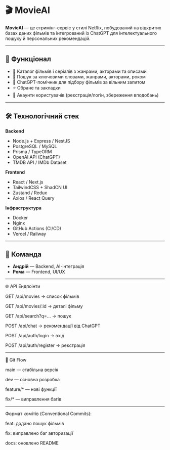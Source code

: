# 🎬 MovieAI

**MovieAI** — це стримінг-сервіс у стилі Netflix, побудований на відкритих базах даних фільмів та інтегрований із ChatGPT для інтелектуального пошуку й персональних рекомендацій.

---

## 🚀 Функціонал
- 📂 Каталог фільмів і серіалів з жанрами, акторами та описами  
- 🔎 Пошук за ключовими словами, жанрами, акторами, роком  
- 🤖 ChatGPT-помічник для підбору фільмів за вільним запитом  
- ⭐ Обране та закладки  
- 👤 Акаунти користувачів (реєстрація/логін, збереження вподобань)  

---

## 🛠️ Технологічний стек
**Backend**
- Node.js + Express / NestJS  
- PostgreSQL / MySQL  
- Prisma / TypeORM  
- OpenAI API (ChatGPT)  
- TMDB API / IMDb Dataset  

**Frontend**
- React / Next.js  
- TailwindCSS + ShadCN UI  
- Zustand / Redux  
- Axios / React Query  

**Інфраструктура**
- Docker  
- Nginx  
- GitHub Actions (CI/CD)  
- Vercel / Railway  

---

## 👥 Команда
- **Андрій** — Backend, AI-інтеграція  
- **Рома** — Frontend, UI/UX  

---

🌐 API Ендпоінти

GET /api/movies → список фільмів

GET /api/movies/:id → деталі фільму

GET /api/search?q=... → пошук

POST /api/chat → рекомендації від ChatGPT

POST /api/auth/login → вхід

POST /api/auth/register → реєстрація

---

📌 Git Flow

main — стабільна версія

dev — основна розробка

feature/* — нові функції

fix/* — виправлення багів

---

Формат комітів (Conventional Commits):

feat: додано пошук фільмів

fix: виправлено баг авторизації

docs: оновлено README

